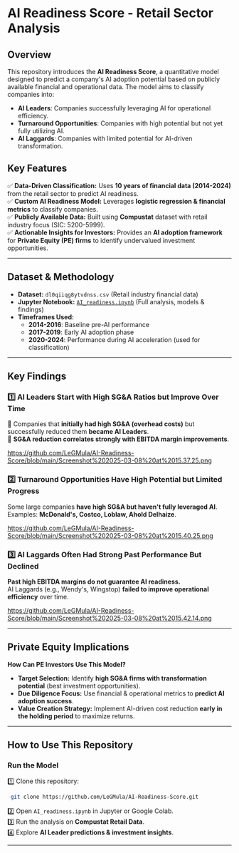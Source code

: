 # AI Readiness Score - Retail Sector Analysis  

## Overview  
This repository introduces the **AI Readiness Score**, a quantitative model designed to predict a company's AI adoption potential based on publicly available financial and operational data. The model aims to classify companies into:
- **AI Leaders**: Companies successfully leveraging AI for operational efficiency.
- **Turnaround Opportunities**: Companies with high potential but not yet fully utilizing AI.
- **AI Laggards**: Companies with limited potential for AI-driven transformation.

## Key Features  
✅ **Data-Driven Classification:** Uses **10 years of financial data (2014-2024)** from the retail sector to predict AI readiness.  
✅ **Custom AI Readiness Model:** Leverages **logistic regression & financial metrics** to classify companies.  
✅ **Publicly Available Data:** Built using **Compustat** dataset with retail industry focus (SIC: 5200-5999).  
✅ **Actionable Insights for Investors:** Provides an **AI adoption framework** for **Private Equity (PE) firms** to identify undervalued investment opportunities.

---  

## Dataset & Methodology  
- **Dataset:** `dl0qiiqg8ytvdnss.csv` (Retail industry financial data)  
- **Jupyter Notebook:** [`AI_readiness.ipynb`](AI_readiness.ipynb) (Full analysis, models & findings)  
- **Timeframes Used:**
  - **2014-2016**: Baseline pre-AI performance  
  - **2017-2019**: Early AI adoption phase  
  - **2020-2024**: Performance during AI acceleration (used for classification)

---  

## Key Findings  
### 1️⃣ **AI Leaders Start with High SG&A Ratios but Improve Over Time**  
📌 Companies that **initially had high SG&A (overhead costs)** but successfully reduced them **became AI Leaders**.  
📌 **SG&A reduction correlates strongly with EBITDA margin improvements**.  

https://github.com/LeGMula/AI-Readiness-Score/blob/main/Screenshot%202025-03-08%20at%2015.37.25.png

### 2️⃣ **Turnaround Opportunities Have High Potential but Limited Progress**  
Some large companies **have high SG&A but haven't fully leveraged AI**.  
Examples: **McDonald's, Costco, Loblaw, Ahold Delhaize**.

https://github.com/LeGMula/AI-Readiness-Score/blob/main/Screenshot%202025-03-08%20at%2015.40.25.png

### 3️⃣ **AI Laggards Often Had Strong Past Performance But Declined**  
 **Past high EBITDA margins do not guarantee AI readiness.**  
AI Laggards (e.g., Wendy's, Wingstop) **failed to improve operational efficiency** over time.  

https://github.com/LeGMula/AI-Readiness-Score/blob/main/Screenshot%202025-03-08%20at%2015.42.14.png

---  

## Private Equity Implications  
 **How Can PE Investors Use This Model?**
- **Target Selection:** Identify **high SG&A firms with transformation potential** (best investment opportunities).  
- **Due Diligence Focus:** Use financial & operational metrics to **predict AI adoption success**.  
- **Value Creation Strategy:** Implement AI-driven cost reduction **early in the holding period** to maximize returns.  

---  

##  How to Use This Repository  
###  **Run the Model**  
1️⃣ Clone this repository:  
```bash
 git clone https://github.com/LeGMula/AI-Readiness-Score.git
```
2️⃣ Open `AI_readiness.ipynb` in Jupyter or Google Colab.  
3️⃣ Run the analysis on **Compustat Retail Data**.  
4️⃣ Explore **AI Leader predictions & investment insights**.  

---  
